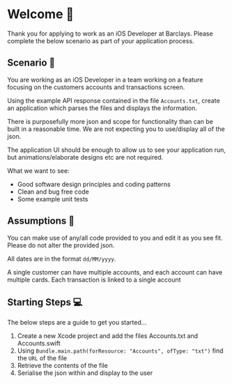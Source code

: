 
# Welcome 👋
Thank you for applying to work as an iOS Developer at Barclays. Please complete the below scenario as part of your application process.

## Scenario 🏦
You are working as an iOS Developer in a team working on a feature focusing on the customers accounts and transactions screen.

Using the example API response contained in the file `Accounts.txt`, create an application which parses the files and displays the information. 

There is purposefully more json and scope for functionality than can be built in a reasonable time. We are not expecting you to use/display all of the json.

The application UI should be enough to allow us to see your application run, but animations/elaborate designs etc are not required.

What we want to see:

- Good software design principles and coding patterns 
- Clean and bug free code
- Some example unit tests 
 
## Assumptions 🤔
You can make use of any/all code provided to you and edit it as you see fit. Please do not alter the provided json. 

All dates are in the format `dd/MM/yyyy`.

A single customer can have multiple accounts, and each account can have multiple cards. Each transaction is linked to a single account 

## Starting Steps 💻
The below steps are a guide to get you started...

1. Create a new Xcode project and add the files Accounts.txt and Accounts.swift
2. Using `Bundle.main.path(forResource: "Accounts", ofType: "txt")` find the `URL` of the file
3. Retrieve the contents of the file
4. Serialise the json within and display to the user
